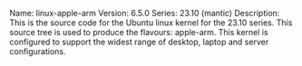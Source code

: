 Name:    linux-apple-arm
Version: 6.5.0
Series:  23.10 (mantic)
Description:
    This is the source code for the Ubuntu linux kernel for the 23.10 series. This
    source tree is used to produce the flavours: apple-arm.
    This kernel is configured to support the widest range of desktop, laptop and
    server configurations.
